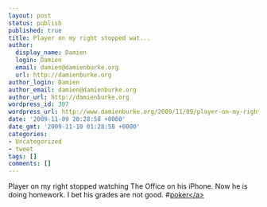 ```yaml
---
layout: post
status: publish
published: true
title: Player on my right stopped wat...
author:
  display_name: Damien
  login: Damien
  email: damien@damienburke.org
  url: http://damienburke.org
author_login: Damien
author_email: damien@damienburke.org
author_url: http://damienburke.org
wordpress_id: 307
wordpress_url: http://www.damienburke.org/2009/11/09/player-on-my-right-stopped-wat/
date: '2009-11-09 20:28:58 +0000'
date_gmt: '2009-11-10 01:28:58 +0000'
categories:
- Uncategorized
- tweet
tags: []
comments: []
---
```

<p>Player on my right stopped watching The Office on his iPhone. Now he is doing homework. I bet his grades are not good. #<a href="http:&#47;&#47;search.twitter.com&#47;search?q=%23poker" class="aktt_hashtag">poker<&#47;a></p>
